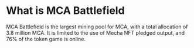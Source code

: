 # What is MCA Battlefield

MCA Battlefield is the largest mining pool for MCA, with a total allocation of 3.8 million MCA. It is limited to the use of Mecha NFT pledged output, and 76% of the token game is online.
